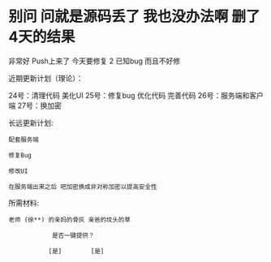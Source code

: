 ﻿# 别问 问就是源码丢了 我也没办法啊 删了4天的结果

 非常好 Push上来了 今天要修复 2 已知bug 而且不好修

 近期更新计划（理论）：

 24号：清理代码 美化UI 
 25号：修复bug 优化代码 完善代码
 26号：服务端和客户端
 27号：换加密


 长远更新计划:

    配套服务端

    修复Bug

    修改UI

    在服务端出来之后 吧加密换成非对称加密以提高安全性

 所需材料:

    老师 (徐**) 的亲妈的骨灰 亲爸的坟头的草

                是否一键提供？

               [是]        [是]